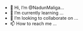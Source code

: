 - 👋 Hi, I’m @NadunMaliga...
- 🌱 I’m currently learning ...
- 💞️ I’m looking to collaborate on ...
- 📫 How to reach me ...

<!---
NadunMaliga/NadunMaliga is a ✨ special ✨ repository because its `README.md` (this file) appears on your GitHub profile.
You can click the Preview link to take a look at your changes.
--->
